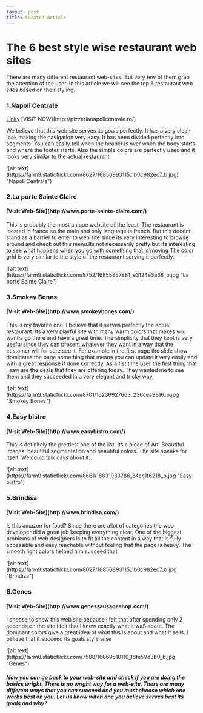 ```yaml
---
layout: post
title: Curated Article
---
```


<h1>The 6 best style wise restaurant web sites </h1>

<p>There are many different restaurant web-sites. But very 
few of them grab the attention of the user. In this article we will see 
the top 6 restaurant web sites based on their styling. </p>


<h3>1.Napoli Centrale</h3>
<a href="#">Linky</a>
[VISIT NOW](http://pizzerianapolicentrale.ro/)

<p>We believe that this web site serves its goals perfectly. It has a very clean look making the navigation very easy. It has been divided perfectly into segments. You can easily tell when the header is over when the body starts and where the footer starts. Also the simple colors are perfectly used and it looks very similar to the actual restaurant.
</p>
![alt text](https://farm9.staticflickr.com/8627/16856893115_1b0c982ec7_b.jpg) "Napoli Centrale")


<h3>2.La porte Sainte Claire</h3>
<h4>[Visit Web-Site](http://www.porte-sainte-claire.com/)</h4>
<p>This is probably the most unique website of the least. The restaurant is located in france so the main and only language is french. But this docent stand as a barrier to enter to web site since its 
very interesting to browse around and check out this menu.Its not necessarily pretty but its interesting to see what happens when you go with something that is moving  The color grid is very similar to the style of the restaurant  serving it perfectly.
</p>
![alt text](https://farm9.staticflickr.com/8752/16855857881_e3124e3e68_b.jpg "La porte Sainte Claire")


<h3>3.Smokey Bones</h3>
<h4>[Visit Web-Site](http://www.smokeybones.com/)</h4>
<p>This is my favorite one. I believe that it serves perfectly the actual restaurant. Its a very playful site with many warm colors that makes you wanna go there and have a great time. The simplicity that they kept is very useful since they can present whatever they want in a way that the customer will for sure see it. For example in the first page the slide show dominates the page something that means you can update it very easily and with a great response if done correctly. As a fist time user the first thing that i saw are the deals that they are offering today. 
They wanted me to see them and they succeeded in a very elegant and tricky way,
</p>
![alt text](https://farm9.staticflickr.com/8701/16236927663_236cea9816_b.jpg "Smokey Bones")


<h3>4.Easy bistro</h3>
<h4>[Visit Web-Site](http://www.easybistro.com/)</h4>
<p>This is definitely the prettiest one of the list. Its a piece of Art. Beautiful images, beautiful segmentation and beautiful colors. The site speaks for itself. We could talk days about it..
</p>
![alt text](https://farm9.staticflickr.com/8661/16831033786_34ec1f6218_b.jpg "Easy bistro")


<h3>5.Brindisa</h3>
<h4>[Visit Web-Site](http://www.brindisa.com/)</h4>
<p>Is this amazon for food? Since there are allot of categories the web developer did a great job keeping everything clear. One of the biggest problems of web designers is to fit all the content in a way that is fully accessible and easy reachable without feeling that the page is heavy. The smooth light colors helped him succeed that
</p>
![alt text](https://farm9.staticflickr.com/8627/16856893115_1b0c982ec7_b.jpg "Brindisa")


<h3>6.Genes</h3>
<h4>[Visit Web-Site](http://www.genessausageshop.com/)</h4>
<p>I choose to show this web site because i felt that after spending only 2 seconds on the site i felt that i knew exactly what it waS about. The dominant colors give a great idea of what this is about and what it sells. I believe that it succeed its goals style wise
</p>
![alt text](https://farm8.staticflickr.com/7588/16669510110_1dfe59d3b0_b.jpg "Genes")

<h5>Now you can go back to your web-site and check if you are doing the basics wright. There is no wright way for a web-site. There are many different ways that you can succeed  and you must choose which one works best on you. 
Let us know witch one you believe serves best its goals and why?</h5>
